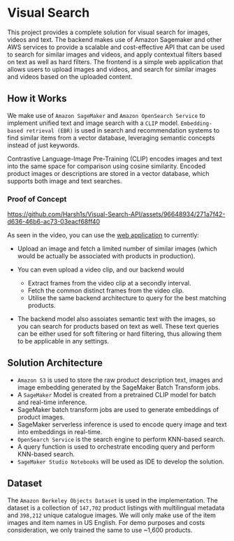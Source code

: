 # Visual Search

This project provides a complete solution for visual search for images, videos and text. The backend makes use of Amazon Sagemaker and other AWS services to provide a scalable and cost-effective API that can be used to search for similar images and videos, and apply contextual filters based on text as well as hard filters. The frontend is a simple web application that allows users to upload images and videos, and search for similar images and videos based on the uploaded content.

## How it Works

We make use of `Amazon SageMaker` and `Amazon OpenSearch Service` to implement unified text and image search with a `CLIP` model. `Embedding-based retrieval (EBR)` is used in search and recommendation systems to find similar items from a vector database, leveraging semantic concepts instead of just keywords. 

Contrastive Language-Image Pre-Training (CLIP) encodes images and text into the same space for comparison using cosine similarity. Encoded product images or descriptions are stored in a vector database, which supports both image and text searches. 

### Proof of Concept

https://github.com/Harsh1s/Visual-Search-API/assets/96648934/271a7f42-d636-46b6-ac73-03eacf68ff40

As seen in the video, you can use the [web application](https://viz-search.netlify.app/) to currently:
- Upload an image and fetch a limited number of similar images (which would be actually be associated with products in production).
- You can even upload a video clip, and our backend would
  - Extract frames from the video clip at a secondly interval.
  - Fetch the common distinct frames from the video clip.
  - Utilise the same backend architecture to query for the best matching products.
  
- The backend model also assoiates semantic text with the images, so you can search for products based on text as well. These text queries can be either used for soft filtering or hard filtering, thus allowing them to be applicable in any settings. 

## Solution Architecture

- `Amazon S3` is used to store the raw product description text, images and image embedding generated by the SageMaker Batch Transform jobs.
- A `SageMaker` Model is created from a pretrained CLIP model for batch and real-time inference.
- SageMaker batch transform jobs are used to generate embeddings of product images.
- SageMaker serverless inference is used to encode query image and text into embeddings in real-time.
- `OpenSearch Service` is the search engine to perform KNN-based search.
- A query function is used to orchestrate encoding query and perform KNN-based search.
- `SageMaker Studio Notebooks` will be used as IDE to develop the solution.


## Dataset

The `Amazon Berkeley Objects Dataset` is used in the implementation. The dataset is a collection of `147,702` product listings with multilingual metadata and `398,212` unique catalogue images. We will only make use of the item images and item names in US English. For demo purposes and costs consideration, we only trained the same to use ~1,600 products.


